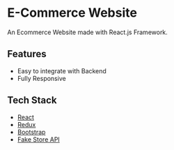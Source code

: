 # E-Commerce Website

An Ecommerce Website made with React.js Framework.



## Features

- Easy to integrate with Backend
- Fully Responsive



## Tech Stack

* [React](https://reactjs.org/)
* [Redux](https://redux.js.org/)
* [Bootstrap](https://getbootstrap.com/)
* [Fake Store API](https://fakestoreapi.com/)